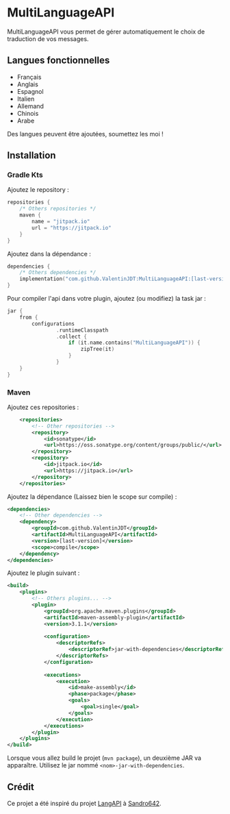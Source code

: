 # MultiLanguageAPI

MultiLanguageAPI vous permet de gérer automatiquement le choix de traduction de vos messages.

## Langues fonctionnelles

- Français
- Anglais
- Espagnol
- Italien
- Allemand
- Chinois
- Arabe

Des langues peuvent être ajoutées, soumettez les moi !

## Installation

### Gradle Kts

Ajoutez le repository :
```kotlin
repositories {
    /* Others repositories */
    maven {
        name = "jitpack.io"
        url = "https://jitpack.io"
    }
}
```

Ajoutez dans la dépendance :
```kotlin
dependencies {
    /* Others dependencies */
    implementation("com.github.ValentinJDT:MultiLanguageAPI:[last-version]")
}
```

Pour compiler l'api dans votre plugin, ajoutez (ou modifiez) la task jar :
```kotlin
jar {
    from {
        configurations
                .runtimeClasspath
                .collect {
                    if (it.name.contains("MultiLanguageAPI")) {
                        zipTree(it)
                    }
                }
    }
}
```

### Maven

Ajoutez ces repositories :
```xml
    <repositories>
        <!-- Other repositories -->
        <repository>
            <id>sonatype</id>
            <url>https://oss.sonatype.org/content/groups/public/</url>
        </repository>
        <repository>
            <id>jitpack.io</id>
            <url>https://jitpack.io</url>
        </repository>
    </repositories>
```

Ajoutez la dépendance (Laissez bien le scope sur compile) :
```xml
<dependencies>
    <!-- Other dependencies -->
    <dependency>
        <groupId>com.github.ValentinJDT</groupId>
        <artifactId>MultiLanguageAPI</artifactId>
        <version>[last-version]</version>
        <scope>compile</scope>
    </dependency>
</dependencies>
```

Ajoutez le plugin suivant :
```xml
<build>
    <plugins>
        <!-- Others plugins... -->
        <plugin>
            <groupId>org.apache.maven.plugins</groupId>
            <artifactId>maven-assembly-plugin</artifactId>
            <version>3.1.1</version>
        
            <configuration>
                <descriptorRefs>
                    <descriptorRef>jar-with-dependencies</descriptorRef>
                </descriptorRefs>
            </configuration>
        
            <executions>
                <execution>
                    <id>make-assembly</id>
                    <phase>package</phase>
                    <goals>
                        <goal>single</goal>
                    </goals>
                </execution>
            </executions>
        </plugin>
    </plugins>
</build>
```

Lorsque vous allez build le projet (`mvn package`), un deuxième JAR va apparaître. Utilisez le jar nommé `<nom>-jar-with-dependencies`.


## Crédit

Ce projet a été inspiré du projet [LangAPI](https://github.com/Sandro642/LangAPI) à [Sandro642](https://github.com/Sandro642).
